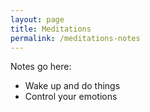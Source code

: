 ```yaml
---
layout: page
title: Meditations
permalink: /meditations-notes
---
```


Notes go here:
- Wake up and do things
- Control your emotions